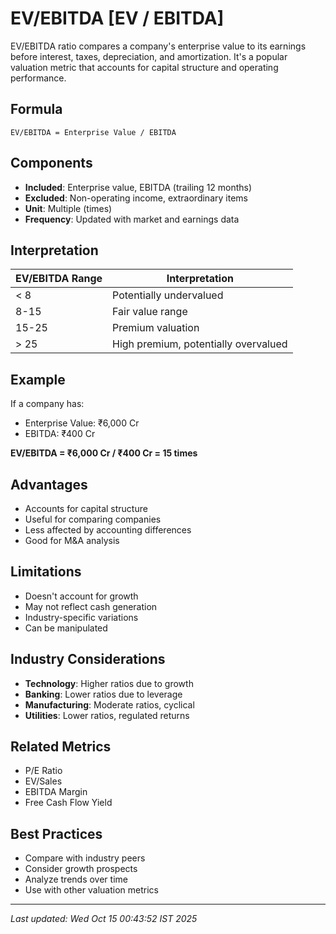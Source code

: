 # EV/EBITDA [EV / EBITDA]


EV/EBITDA ratio compares a company's enterprise value to its earnings before interest, taxes, depreciation, and amortization. It's a popular valuation metric that accounts for capital structure and operating performance.

## Formula
```text
EV/EBITDA = Enterprise Value / EBITDA
```

## Components
- **Included**: Enterprise value, EBITDA (trailing 12 months)
- **Excluded**: Non-operating income, extraordinary items
- **Unit**: Multiple (times)
- **Frequency**: Updated with market and earnings data

## Interpretation
| EV/EBITDA Range | Interpretation |
|-----------------|----------------|
| < 8 | Potentially undervalued |
| 8-15 | Fair value range |
| 15-25 | Premium valuation |
| > 25 | High premium, potentially overvalued |

## Example
If a company has:
- Enterprise Value: ₹6,000 Cr
- EBITDA: ₹400 Cr

**EV/EBITDA = ₹6,000 Cr / ₹400 Cr = 15 times**

## Advantages
- Accounts for capital structure
- Useful for comparing companies
- Less affected by accounting differences
- Good for M&A analysis

## Limitations
- Doesn't account for growth
- May not reflect cash generation
- Industry-specific variations
- Can be manipulated

## Industry Considerations
- **Technology**: Higher ratios due to growth
- **Banking**: Lower ratios due to leverage
- **Manufacturing**: Moderate ratios, cyclical
- **Utilities**: Lower ratios, regulated returns

## Related Metrics
- P/E Ratio
- EV/Sales
- EBITDA Margin
- Free Cash Flow Yield

## Best Practices
- Compare with industry peers
- Consider growth prospects
- Analyze trends over time
- Use with other valuation metrics

---
*Last updated: Wed Oct 15 00:43:52 IST 2025*
